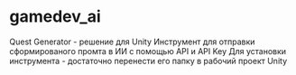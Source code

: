 # gamedev_ai
Quest Generator - решение для Unity 
Инструмент для отправки сформированого промта в ИИ с помощью API и API Key
Для установки инструмента - достаточно перенести его папку в рабочий проект Unity
